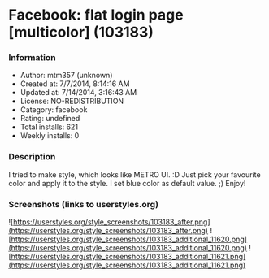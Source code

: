 # Facebook: flat login page [multicolor] (103183)

### Information
- Author: mtm357 (unknown)
- Created at: 7/7/2014, 8:14:16 AM
- Updated at: 7/14/2014, 3:16:43 AM
- License: NO-REDISTRIBUTION
- Category: facebook
- Rating: undefined
- Total installs: 621
- Weekly installs: 0


### Description
I tried to make style, which looks like METRO UI. :D Just pick your favourite color and apply it to the style. I set blue color as default value. ;) Enjoy!


### Screenshots (links to userstyles.org)
![https://userstyles.org/style_screenshots/103183_after.png](https://userstyles.org/style_screenshots/103183_after.png)
![https://userstyles.org/style_screenshots/103183_additional_11620.png](https://userstyles.org/style_screenshots/103183_additional_11620.png)
![https://userstyles.org/style_screenshots/103183_additional_11621.png](https://userstyles.org/style_screenshots/103183_additional_11621.png)

